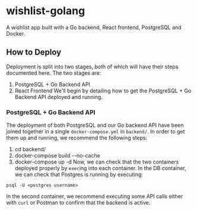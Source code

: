 # wishlist-golang
A wishlist app built with a Go backend, React frontend, PostgreSQL and Docker.

##  How to Deploy
Deployment is split into two stages, both of which will have their steps documented here. The two stages are:
1. PostgreSQL + Go Backend API
2. React Frontend
We'll begin by detailing how to get the PostgreSQL + Go Backend API deployed and running.
### PostgreSQL + Go Backend API
The deployment of both PostgreSQL and our Go backend API have been joined together in a single `docker-compose.yml` in `backend/`. In order to get them up and running, we recommend the following steps:
1. cd backend/
2. docker-compose build --no-cache
3. docker-compose up -d
Now, we can check that the two containers deployed properly by `exec`ing into each container. In the DB container, we can check that Postgres is running by executing:
```
psql -U <postgres username>
```
In the second container, we recommend executing some API calls either with `curl` or Postman to confirm that the backend is active.
